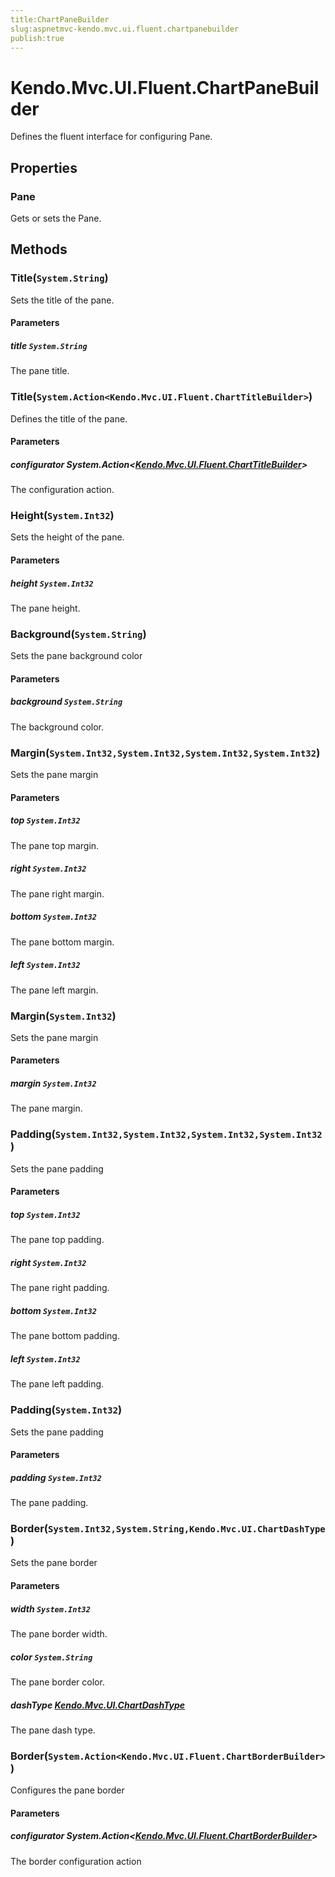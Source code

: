 ```yaml
---
title:ChartPaneBuilder
slug:aspnetmvc-kendo.mvc.ui.fluent.chartpanebuilder
publish:true
---
```


# Kendo.Mvc.UI.Fluent.ChartPaneBuilder
Defines the fluent interface for configuring Pane.


## Properties
### Pane
Gets or sets the Pane.



## Methods

### Title(`System.String`)
Sets the title of the pane.


#### Parameters

##### title `System.String`
The pane title.





### Title(`System.Action<Kendo.Mvc.UI.Fluent.ChartTitleBuilder>`)
Defines the title of the pane.


#### Parameters

##### configurator System.Action<[Kendo.Mvc.UI.Fluent.ChartTitleBuilder](/api/wrappers/aspnet-mvc/Kendo.Mvc.UI.Fluent/ChartTitleBuilder)>
The configuration action.





### Height(`System.Int32`)
Sets the height of the pane.


#### Parameters

##### height `System.Int32`
The pane height.





### Background(`System.String`)
Sets the pane background color


#### Parameters

##### background `System.String`
The background color.





### Margin(`System.Int32,System.Int32,System.Int32,System.Int32`)
Sets the pane margin


#### Parameters

##### top `System.Int32`
The pane top margin.

##### right `System.Int32`
The pane right margin.

##### bottom `System.Int32`
The pane bottom margin.

##### left `System.Int32`
The pane left margin.





### Margin(`System.Int32`)
Sets the pane margin


#### Parameters

##### margin `System.Int32`
The pane margin.





### Padding(`System.Int32,System.Int32,System.Int32,System.Int32`)
Sets the pane padding


#### Parameters

##### top `System.Int32`
The pane top padding.

##### right `System.Int32`
The pane right padding.

##### bottom `System.Int32`
The pane bottom padding.

##### left `System.Int32`
The pane left padding.





### Padding(`System.Int32`)
Sets the pane padding


#### Parameters

##### padding `System.Int32`
The pane padding.





### Border(`System.Int32,System.String,Kendo.Mvc.UI.ChartDashType`)
Sets the pane border


#### Parameters

##### width `System.Int32`
The pane border width.

##### color `System.String`
The pane border color.

##### dashType [Kendo.Mvc.UI.ChartDashType](/api/wrappers/aspnet-mvc/Kendo.Mvc.UI/ChartDashType)
The pane dash type.





### Border(`System.Action<Kendo.Mvc.UI.Fluent.ChartBorderBuilder>`)
Configures the pane border


#### Parameters

##### configurator System.Action<[Kendo.Mvc.UI.Fluent.ChartBorderBuilder](/api/wrappers/aspnet-mvc/Kendo.Mvc.UI.Fluent/ChartBorderBuilder)>
The border configuration action






